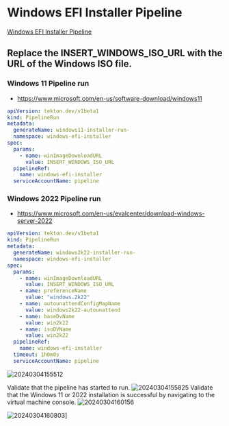 # Windows EFI Installer Pipeline
[Windows EFI Installer Pipeline](../components/kubevirt-pipelines/overlays/windows-efi-installer/overlays/windows-efi-installer/README.md)

## Replace the INSERT_WINDOWS_ISO_URL with the URL of the Windows ISO file.

### Windows 11 Pipeline run 
* https://www.microsoft.com/en-us/software-download/windows11

```yaml
apiVersion: tekton.dev/v1beta1
kind: PipelineRun
metadata:
  generateName: windows11-installer-run-
  namespace: windows-efi-installer
spec:
  params:
    - name: winImageDownloadURL
      value: INSERT_WINDOWS_ISO_URL
  pipelineRef:
    name: windows-efi-installer
  serviceAccountName: pipeline
```

### Windows 2022 Pipeline run 
* https://www.microsoft.com/en-us/evalcenter/download-windows-server-2022
```yaml
apiVersion: tekton.dev/v1beta1
kind: PipelineRun
metadata:
  generateName: windows2k22-installer-run-
  namespace: windows-efi-installer
spec:
  params:
    - name: winImageDownloadURL
      value: INSERT_WINDOWS_ISO_URL
    - name: preferenceName
      value: "windows.2k22"
    - name: autounattendConfigMapName
      value: windows2k22-autounattend
    - name: baseDvName
      value: win2k22
    - name: isoDVName
      value: win2k22
  pipelineRef:
    name: windows-efi-installer
  timeout: 1h0m0s
  serviceAccountName: pipeline      
  ```
![20240304155512](https://i.imgur.com/VQIUJEb.png)

Validate that the pipeline has started to run. 
![20240304155825](https://i.imgur.com/brxYz8K.png)
Validate that the Windows 11 or 2022 installation is successful by navigating to the virtual machine console.
![20240304160156](https://i.imgur.com/OK1NjHb.png)

![20240304160803](https://i.imgur.com/zhCeGkI.png)]
